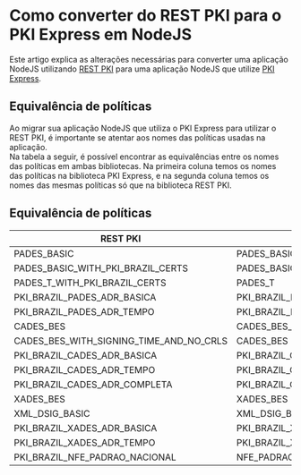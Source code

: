 # Como converter do REST PKI para o PKI Express em NodeJS
Este artigo explica as alterações necessárias para converter uma aplicação NodeJS utilizando [REST PKI](../../rest-pki/index.md) para uma aplicação NodeJS que utilize [PKI Express](../index.md).

## Equivalência de políticas
Ao migrar sua aplicação NodeJS que utiliza o PKI Express para utilizar o REST PKI, é importante se atentar aos nomes das políticas usadas na aplicação.  
Na tabela a seguir, é possível encontrar as equivalências entre os nomes das políticas em ambas bibliotecas. Na primeira coluna temos os nomes das políticas na biblioteca PKI Express, e na segunda coluna temos os nomes das mesmas políticas só que na biblioteca REST PKI.

## Equivalência de políticas

| REST PKI                                | PKI Express                                       |
|-----------------------------------------|---------------------------------------------------|
| PADES_BASIC                             | PADES_BASIC_WITH_LTV                              |
| PADES_BASIC_WITH_PKI_BRAZIL_CERTS       | PADES_BASIC_WITH_LTV                              |
| PADES_T_WITH_PKI_BRAZIL_CERTS           | PADES_T                                           |
| PKI_BRAZIL_PADES_ADR_BASICA             | PKI_BRAZIL_PADES_ADR_BASICA_WITH_LTV              |
| PKI_BRAZIL_PADES_ADR_TEMPO              | PKI_BRAZIL_PADES_ADR_TEMPO                        |
| CADES_BES                               | CADES_BES_WITH_REVOCATION_VALUES                  |
| CADES_BES_WITH_SIGNING_TIME_AND_NO_CRLS | CADES_BES                                         |
| PKI_BRAZIL_CADES_ADR_BASICA             | PKI_BRAZIL_CADES_ADR_BASICA_WITH_REVOCATION_VALUE |
| PKI_BRAZIL_CADES_ADR_TEMPO              | PKI_BRAZIL_CADES_ADR_TEMPO                        |
| PKI_BRAZIL_CADES_ADR_COMPLETA           | PKI_BRAZIL_CADES_ADR_COMPLETA                     |
| XADES_BES                               | XADES_BES                                         |
| XML_DSIG_BASIC                          | XML_DSIG_BASIC                                    |
| PKI_BRAZIL_XADES_ADR_BASICA             | PKI_BRAZIL_XML_ADR_BASICA                         |
| PKI_BRAZIL_XADES_ADR_TEMPO              | PKI_BRAZIL_XML_ADR_TEMPO                          |
| PKI_BRAZIL_NFE_PADRAO_NACIONAL          | NFE_PADRAO_NACIONAL                               |